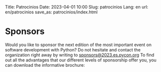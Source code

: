 Title: Patrocinios
Date: 2023-04-01 10:00
Slug: patrocinios
Lang: en
url: en/patrocinios
save_as: patrocinios/index.html

# Sponsors

Would you like to sponsor the next edition of the most important event on
software development with Python? Do not hesitate and contact the organization
right away by writing to
[sponsors@2023.es.pycon.org](mailto:sponsors@2023.es.pycon.org) To find out all
the advantages that our different levels of sponsorship offer you, you can
download the informative brochure:
